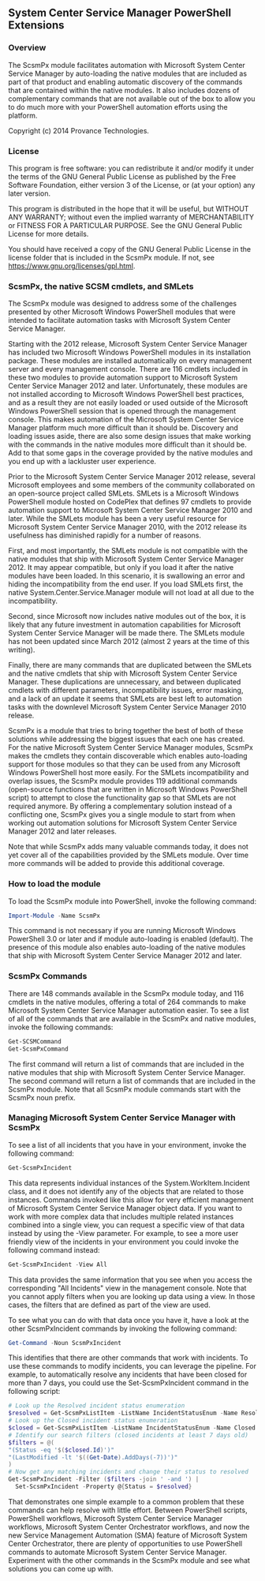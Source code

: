 ## System Center Service Manager PowerShell Extensions

### Overview

The ScsmPx module facilitates automation with Microsoft System Center Service
Manager by auto-loading the native modules that are included as part of that
product and enabling automatic discovery of the commands that are contained
within the native modules. It also includes dozens of complementary commands
that are not available out of the box to allow you to do much more with your
PowerShell automation efforts using the platform.

Copyright (c) 2014 Provance Technologies.

### License

This program is free software: you can redistribute it and/or modify it under
the terms of the GNU General Public License as published by the Free Software
Foundation, either version 3 of the License, or (at your option) any later
version.

This program is distributed in the hope that it will be useful, but WITHOUT
ANY WARRANTY; without even the implied warranty of MERCHANTABILITY or FITNESS
FOR A PARTICULAR PURPOSE. See the GNU General Public License for more details.

You should have received a copy of the GNU General Public License in the
license folder that is included in the ScsmPx module. If not, see
<https://www.gnu.org/licenses/gpl.html>.

### ScsmPx, the native SCSM cmdlets, and SMLets

The ScsmPx module was designed to address some of the challenges presented
by other Microsoft Windows PowerShell modules that were intended to
facilitate automation tasks with Microsoft System Center Service Manager.

Starting with the 2012 release, Microsoft System Center Service Manager has
included two Microsoft Windows PowerShell modules in its installation
package. These modules are installed automatically on every management
server and every management console. There are 116 cmdlets included in these
two modules to provide automation support to Microsoft System Center Service
Manager 2012 and later. Unfortunately, these modules are not installed
according to Microsoft Windows PowerShell best practices, and as a result
they are not easily loaded or used outside of the Microsoft Windows
PowerShell session that is opened through the management console. This makes
automation of the Microsoft System Center Service Manager platform much more
difficult than it should be. Discovery and loading issues aside, there are
also some design issues that make working with the commands in the native
modules more difficult than it should be. Add to that some gaps in the
coverage provided by the native modules and you end up with a lackluster
user experience.

Prior to the Microsoft System Center Service Manager 2012 release, several
Microsoft employees and some members of the community collaborated on an
open-source project called SMLets. SMLets is a Microsoft Windows PowerShell
module hosted on CodePlex that defines 97 cmdlets to provide automation
support to Microsoft System Center Service Manager 2010 and later. While the
SMLets module has been a very useful resource for Microsoft System Center
Service Manager 2010, with the 2012 release its usefulness has diminished
rapidly for a number of reasons.

First, and most importantly, the SMLets module is not compatible with the
native modules that ship with Microsoft System Center Service Manager 2012.
It may appear compatible, but only if you load it after the native modules
have been loaded. In this scenario, it is swallowing an error and hiding the
incompatibility from the end user. If you load SMLets first, the native
System.Center.Service.Manager module will not load at all due to the
incompatibility.

Second, since Microsoft now includes native modules out of the box, it is
likely that any future investment in automation capabilities for Microsoft
System Center Service Manager will be made there. The SMLets module has
not been updated since March 2012 (almost 2 years at the time of this
writing).

Finally, there are many commands that are duplicated between the SMLets and
the native cmdlets that ship with Microsoft System Center Service Manager.
These duplications are unnecessary, and between duplicated cmdlets with
different parameters, incompatibility issues, error masking, and a lack of
an update it seems that SMLets are best left to automation tasks with the
downlevel Microsoft System Center Service Manager 2010 release.

ScsmPx is a module that tries to bring together the best of both of these
solutions while addressing the biggest issues that each one has created. For
the native Microsoft System Center Service Manager modules, ScsmPx makes the
cmdlets they contain discoverable which enables auto-loading support for
those modules so that they can be used from any Microsoft Windows PowerShell
host more easily. For the SMLets incompatibility and overlap issues, the
ScsmPx module provides 119 additional commands (open-source functions that
are written in Microsoft Windows PowerShell script) to attempt to close the
functionality gap so that SMLets are not required anymore. By offering a
complementary solution instead of a conflicting one, ScsmPx gives you a
single module to start from when working out automation solutions for
Microsoft System Center Service Manager 2012 and later releases.

Note that while ScsmPx adds many valuable commands today, it does not yet
cover all of the capabilities provided by the SMLets module. Over time
more commands will be added to provide this additional coverage.

### How to load the module

To load the ScsmPx module into PowerShell, invoke the following command:

```powershell
Import-Module -Name ScsmPx
```

This command is not necessary if you are running Microsoft Windows
PowerShell 3.0 or later and if module auto-loading is enabled (default).
The presence of this module also enables auto-loading of the native modules
that ship with Microsoft System Center Service Manager 2012 and later.

### ScsmPx Commands

There are 148 commands available in the ScsmPx module today, and 116 cmdlets
in the native modules, offering a total of 264 commands to make Microsoft
System Center Service Manager automation easier. To see a list of all of the
commands that are available in the ScsmPx and native modules, invoke the
following commands:

```powershell
Get-SCSMCommand
Get-ScsmPxCommand
```

The first command will return a list of commands that are included in the
native modules that ship with Microsoft System Center Service Manager. The
second command will return a list of commands that are included in the
ScsmPx module. Note that all ScsmPx module commands start with the ScsmPx
noun prefix.

###  Managing Microsoft System Center Service Manager with ScsmPx

To see a list of all incidents that you have in your environment, invoke
the following command:

```powershell
Get-ScsmPxIncident
```

This data represents individual instances of the System.WorkItem.Incident
class, and it does not identify any of the objects that are related to those
instances. Commands invoked like this allow for very efficient management of
Microsoft System Center Service Manager object data. If you want to work
with more complex data that includes multiple related instances combined
into a single view, you can request a specific view of that data instead by
using the -View parameter. For example, to see a more user friendly view of
the incidents in your environment you could invoke the following command
instead:

```powershell
Get-ScsmPxIncident -View All
```

This data provides the same information that you see when you access the
corresponding "All Incidents" view in the management console. Note that you
cannot apply filters when you are looking up data using a view. In those
cases, the filters that are defined as part of the view are used.

To see what you can do with that data once you have it, have a look at the
other ScsmPxIncident commands by invoking the following command:

```powershell
Get-Command -Noun ScsmPxIncident
```

This identifies that there are other commands that work with incidents. To
use these commands to modify incidents, you can leverage the pipeline. For
example, to automatically resolve any incidents that have been closed for
more than 7 days, you could use the Set-ScsmPxIncident command in the
following script:

```powershell
# Look up the Resolved incident status enumeration
$resolved = Get-ScsmPxListItem -ListName IncidentStatusEnum -Name Resolved
# Look up the Closed incident status enumeration
$closed = Get-ScsmPxListItem -ListName IncidentStatusEnum -Name Closed
# Identify our search filters (closed incidents at least 7 days old)
$filters = @(
"(Status -eq '$($closed.Id)')"
"(LastModified -lt '$((Get-Date).AddDays(-7))')"
)
# Now get any matching incidents and change their status to resolved
Get-ScsmPxIncident -Filter ($filters -join ' -and ') |
  Set-ScsmPxIncident -Property @{Status = $resolved}
```

That demonstrates one simple example to a common problem that these commands
can help resolve with little effort. Between PowerShell scripts, PowerShell
workflows, Microsoft System Center Service Manager workflows, Microsoft
System Center Orchestrator workflows, and now the new Service Management
Automation (SMA) feature of Microsoft System Center Orchestrator, there are
plenty of opportunities to use PowerShell commands to automate Microsoft
System Center Service Manager. Experiment with the other commands in the
ScsmPx module and see what solutions you can come up with.
